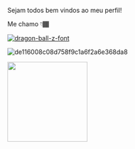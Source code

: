 Sejam todos bem vindos ao meu perfil! 


Me chamo 👇🏾

<a href="https://fontmeme.com/dragon-ball-z-font/"><img src="https://fontmeme.com/permalink/210828/8906758efb671aaa9290343316f86e1c.png" alt="dragon-ball-z-font" border="0"></a>




![de116008c08d758f9c1a6f2a6e368da8](https://user-images.githubusercontent.com/89526250/131228176-e9958b57-4c05-4266-9616-a6f8f39c8261.gif)  


                         


      
  <a href="https://github.com/Gabrielasants7">
  <img height="180em" src="https://github-readme-stats.vercel.app/api?username=Gabrielasants7&show_icons=true&theme=dracula&include_all_commits=true&count_private=true"/>
  

  

  


